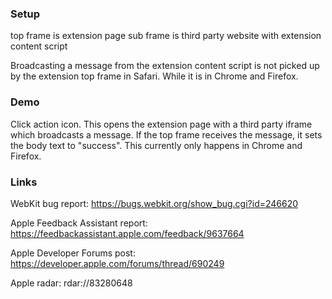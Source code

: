 ### Setup
top frame is extension page
sub frame is third party website with extension content script

Broadcasting a message from the extension content script is not picked up by the extension top frame in Safari. While it is in Chrome and Firefox.

### Demo
Click action icon. This opens the extension page with a third party iframe which broadcasts a message. If the top frame receives the message, it sets the body text to "success". This currently only happens in Chrome and Firefox.

### Links
WebKit bug report:
https://bugs.webkit.org/show_bug.cgi?id=246620

Apple Feedback Assistant report:
https://feedbackassistant.apple.com/feedback/9637664

Apple Developer Forums post:
https://developer.apple.com/forums/thread/690249

Apple radar:
rdar://83280648
